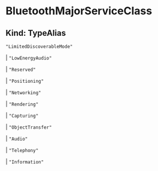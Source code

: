 # **BluetoothMajorServiceClass**

## **Kind: TypeAlias**

`"LimitedDiscoverableMode"`

| `"LowEnergyAudio"`

| `"Reserved"`

| `"Positioning"`

| `"Networking"`

| `"Rendering"`

| `"Capturing"`

| `"ObjectTransfer"`

| `"Audio"`

| `"Telephony"`

| `"Information"`

